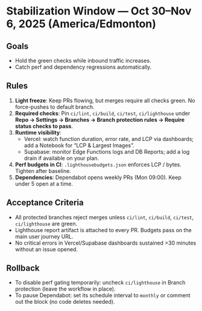 # Stabilization Window — Oct 30–Nov 6, 2025 (America/Edmonton)

## Goals
- Hold the green checks while inbound traffic increases.
- Catch perf and dependency regressions automatically.

## Rules
1. **Light freeze**: Keep PRs flowing, but merges require all checks green. No force-pushes to default branch.
2. **Required checks**: Pin `ci/lint`, `ci/build`, `ci/test`, `ci/lighthouse` under  
   **Repo → Settings → Branches → Branch protection rules → Require status checks to pass**.
3. **Runtime visibility**:
   - Vercel: watch function duration, error rate, and LCP via dashboards; add a Notebook for “LCP & Largest Images”.
   - Supabase: monitor Edge Functions logs and DB Reports; add a log drain if available on your plan.
4. **Perf budgets in CI**: `.lighthousebudgets.json` enforces LCP / bytes. Tighten after baseline.
5. **Dependencies**: Dependabot opens weekly PRs (Mon 09:00). Keep under 5 open at a time.

## Acceptance Criteria
- All protected branches reject merges unless `ci/lint`, `ci/build`, `ci/test`, `ci/lighthouse` are green.
- Lighthouse report artifact is attached to every PR. Budgets pass on the main user journey URL.
- No critical errors in Vercel/Supabase dashboards sustained >30 minutes without an issue opened.

## Rollback
- To disable perf gating temporarily: uncheck `ci/lighthouse` in Branch protection (leave the workflow in place).
- To pause Dependabot: set its schedule interval to `monthly` or comment out the block (no code deletes needed).
